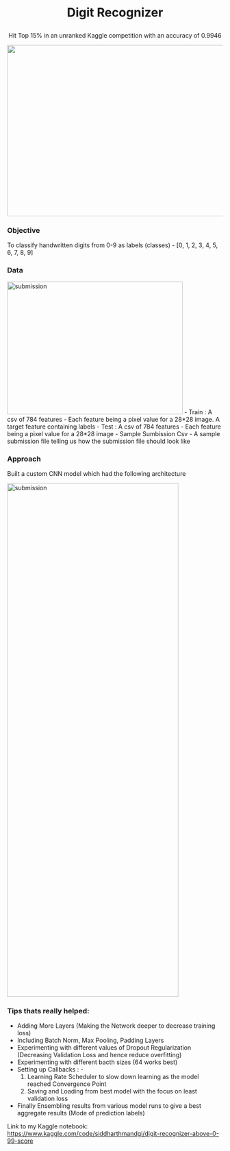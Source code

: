 #  <p align = 'center'> Digit Recognizer </p>
<p align = 'center'> Hit Top 15% in an unranked Kaggle competition with an accuracy of 0.9946 </p>



<p align = 'center'> <img width="1500" img height= "400" alt="submission" src="https://github.com/siddh30/Digit_Recognizer-Kaggle_Competion/blob/main/Leaderboard-2022.png"> </p>

### Objective
To classify handwritten digits from 0-9 as labels (classes) - [0, 1, 2, 3, 4, 5, 6, 7, 8, 9]

### Data
<img width="410" img height= "310" alt="submission" src="https://github.com/siddh30/Digit_Recognizer-Kaggle_Competion/blob/main/data.png"> 
- Train : A csv of 784 features - Each feature being a pixel value for a 28*28 image. A target feature containing labels
- Test : A csv of 784 features - Each feature being a pixel value for a 28*28 image
- Sample Sumbission Csv - A sample submission file telling us how the submission file should look like

### Approach
Built a custom CNN model which had the following architecture

<img width="400" img height= "1200" alt="submission" src="https://github.com/siddh30/Digit_Recognizer-Kaggle_Competion/blob/main/model_plot.png"> 

### Tips thats really helped:

- Adding More Layers (Making the Network deeper to decrease training loss)
- Including Batch Norm, Max Pooling, Padding Layers
- Experimenting with different values of Dropout Regularization (Decreasing Validation Loss and hence reduce overfitting)
- Experimenting with different bacth sizes (64 works best)
- Setting up Callbacks : -
  1. Learning Rate Scheduler to slow down learning as the model reached Convergence Point
  2. Saving and Loading from best model with the focus on least validation loss
- Finally Ensembling results from various model runs to give a best aggregate results (Mode of prediction labels)

Link to my Kaggle notebook: https://www.kaggle.com/code/siddharthmandgi/digit-recognizer-above-0-99-score 


  
